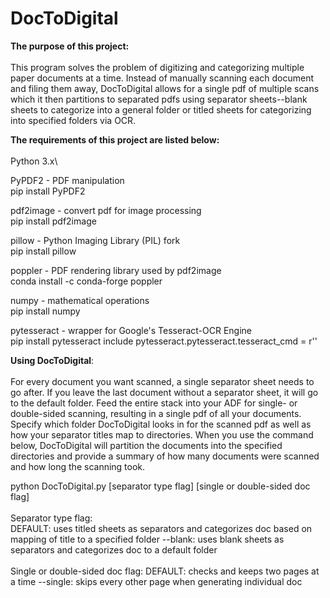 # DocToDigital

__The purpose of this project:__ \
\
This program solves the problem of digitizing and categorizing multiple paper documents at a time. Instead of manually scanning each document and filing them away, DocToDigital allows for a single pdf of multiple scans which it then partitions to separated pdfs using separator sheets--blank sheets to categorize into a general folder or titled sheets for categorizing into specified folders via OCR. 

__The requirements of this project are listed below:__\
\
Python 3.x\

PyPDF2  - PDF manipulation\
pip install PyPDF2
  
pdf2image - convert pdf for image processing\
  pip install pdf2image
  
pillow - Python Imaging Library (PIL) fork\
  pip install pillow
  
poppler - PDF rendering library used by pdf2image\
  conda install -c conda-forge poppler 
  
numpy - mathematical operations\
  pip install numpy
  
pytesseract - wrapper for Google's Tesseract-OCR Engine\
  pip install pytesseract
  include pytesseract.pytesseract.tesseract_cmd = r'<absolute path to tesseract executable>'

      
__Using DocToDigital__: \
\
For every document you want scanned, a single separator sheet needs to go after. If you leave the last document without a separator sheet, it will go to the default folder. Feed the entire stack into your ADF for single- or double-sided scanning, resulting in a single pdf of all your documents. Specify which folder DocToDigital looks in for the scanned pdf as well as how your separator titles map to directories. When you use the command below, DocToDigital will partition the documents into the specified directories and provide a summary of how many documents were scanned and how long the scanning took.


python DocToDigital.py [separator type flag] [single or double-sided doc flag] \
\
Separator type flag:\
DEFAULT: uses titled sheets as separators and categorizes doc based on mapping of title to a specified folder
--blank: uses blank sheets as separators and categorizes doc to a default folder
\
\
Single or double-sided doc flag:
DEFAULT: checks and keeps two pages at a time
--single: skips every other page when generating individual doc

